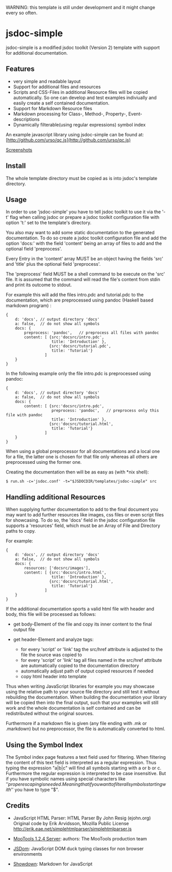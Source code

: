 WARNING: this template is still under development and it might change every so
often.

jsdoc-simple
============

jsdoc-simple is a modified jsdoc toolkit (Version 2) template with support for
additional documentation.

## Features ##

- very simple and readable layout
- Support for additional files and resources
- Scripts and CSS-Files in additional Resource files will be copied
  automatically. So one can develop and test examples indiviually and easily
  create a self contained documentation.
- Support for Markdown Resource files
- Markdown processing for Class-, Method-, Property-, Event-descriptions
- Dynamically filterable(using regular expressions) symbol index

An example javascript library using jsdoc-simple can be found at: [http://github.com/urso/qc.js](http://github.com/urso/qc.js)

[Screenshots](http://github.com/urso/jsdoc-simple/wiki/Screenshots)

## Install ##

The whole template directory must be copied as is into jsdoc's template
directory.

## Usage ##

In order to use 'jsdoc-simple' you have to tell jsdoc toolkit to use it via
the '-t' flag when calling jsdoc or prepare a jsdoc toolkit configuration file
with option 't:' set to the template's directory.

You also may want to add some static documentation to the generated
documentation. To do so create a jsdoc toolkit configuration file and add the
option 'docs:' with the field 'content' being an array of files to add and
the optional field 'preprocess'.

Every Entry in the 'content' array MUST be an object having the fields 'src'
and 'title' plus the optional field 'preprocess'.

The 'preprocess' field MUST be a shell command to be execute on the 'src'
file. It is assumed that the command will read the file's content from stdin
and print its outcome to stdout.

For example this will add the files intro.pdc and tutorial.pdc to the
documentation, which are preprocessed using pandoc (Haskell based markdown
program) :

    {
        d: 'docs', // output directory 'docs'
        a: false,  // do not show all symbols
        docs: {
            preprocess: 'pandoc',   // preprocess all files with pandoc
            content: [ {src:'docsrc/intro.pdc',
                        title: 'Introduction' },
                       {src:'docsrc/tutorial.pdc',
                        title: 'Tutorial'}
                     ]
        }
    }

In the following example only the file intro.pdc is preprocessed using pandoc:

    {
        d: 'docs', // output directory 'docs'
        a: false,  // do not show all symbols
        docs: {
            content: [ {src:'docsrc/intro.pdc',
                        preprocess: 'pandoc',   // preprocess only this file with pandoc
                        title: 'Introduction' },
                       {src:'docsrc/tutorial.html',
                        title: 'Tutorial'}
                     ]
        }
    }

When using a global preprocessor for all documentations and a local one for a
file, the latter one is chosen for that file only whereas all others are
preprocessed using the former one.

Creating the documentation then will be as easy as (with \*nix shell):

    $ run.sh -c='jsdoc.conf' -t="$JSDOCDIR/templates/jsdoc-simple" src

## Handling additional Resources ##

When supplying further documentation to add to the final document you may want
to add further resources like images, css files or even script files for
showcasing. To do so, the 'docs' field in the jsdoc configuration file
supports a 'resources' field, which must be an Array of File and Directory
paths to copy.

For example:

    {
        d: 'docs', // output directory 'docs'
        a: false,  // do not show all symbols
        docs: {
            resources: ['docsrc/images'],
            content: [ {src:'docsrc/intro.html',
                        title: 'Introduction' },
                       {src:'docsrc/tutorial.html',
                        title: 'Tutorial'}
                     ]
        }
    }

If the additional documentation sports a valid html file with header and body,
this file will be processed as follows:

- get body-Element of the file and copy its inner content to the final output
  file

- get header-Element and analyze tags:
    - for every 'script' or 'link' tag the src/href attribute is
      adjusted to the file the source was copied to
    - for every 'script' or 'link' tag all files named in the src/href
      attribute are automatically copied to the documentation directory
    - automatically adjust path of output copied resources if needed
    - copy html header into template

Thus when writing JavaScript libraries for example you may showcase using the
relative path to your source file directory and still test it without
rebuilding the documentation. When building the documentation your library
will be copied then into the final output, such that your examples will still
work and the whole documentation is self contained and can be redistributed
without the original sources.

Furthermore if a markdown file is given (any file ending with .mk or .markdown)
but no preprocessor, the file is automatically converted to html.

## Using the Symbol Index ##

The Symbol index page features a text field used for filtering. When filtering
the content of this text field is interpreted as a regular expression. Thus
typing the expression "a|b|c" will find all symbols starting with a or b or c.
Furthermore the regular expression is interpreted to be case insensitive. But
if you have symbolic names using special characters like '$' proper escaping
is needed.  Meaning that if you want to filter all symbols starting with '$'
you have to type "\$".

## Credits ##

- JavaScript HTML Parser:
  HTML Parser By John Resig (ejohn.org)
  Original code by Erik Arvidsson, Mozilla Public License
  http://erik.eae.net/simplehtmlparser/simplehtmlparser.js

- [MooTools 1.2.4 Server](http://mootools.net/developers/):
  authors: The MooTools production team 

- [JSDom](http://github.com/urso/jsdom):
  JavaScript DOM duck typing classes for non browser environments

- [Showdown](http://attacklab.net/showdown/):
  Markdown for JavaScript 

